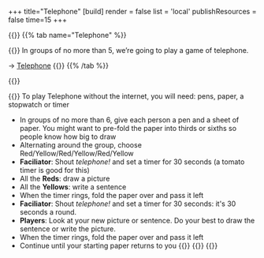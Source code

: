 +++
title="Telephone"
[build]
    render = false
    list = 'local'
    publishResources = false
time=15
+++

{{<tabs name="telephone">}}
{{% tab name="Telephone" %}}

{{<note type="activity" title="Ring Ring Bananaphone">}}
In groups of no more than 5, we’re going to play a game of telephone.

→ [Telephone](https://garticphone.com/)
{{</note>}}
{{% /tab %}}

{{<tab name="Unplugged Version">}}

{{<note type="activity" title="Ring Ring Bananaphone">}}
To play Telephone without the internet, you will need: pens, paper, a stopwatch or timer

- In groups of no more than 6, give each person a pen and a sheet of paper. You might want to pre-fold the paper into thirds or sixths so people know how big to draw
- Alternating around the group, choose Red/Yellow/Red/Yellow/Red/Yellow
- **Faciliator**: Shout _telephone!_ and set a timer for 30 seconds (a tomato timer is good for this)
- All the **Reds**: draw a picture
- All the **Yellows**: write a sentence
- When the timer rings, fold the paper over and pass it left
- **Faciliator**: Shout _telephone!_ and set a timer for 30 seconds: it's 30 seconds a round.
- **Players**: Look at your new picture or sentence. Do your best to draw the sentence or write the picture.
- When the timer rings, fold the paper over and pass it left
- Continue until your starting paper returns to you
  {{</note>}}
  {{</tab>}}
  {{</tabs>}}

